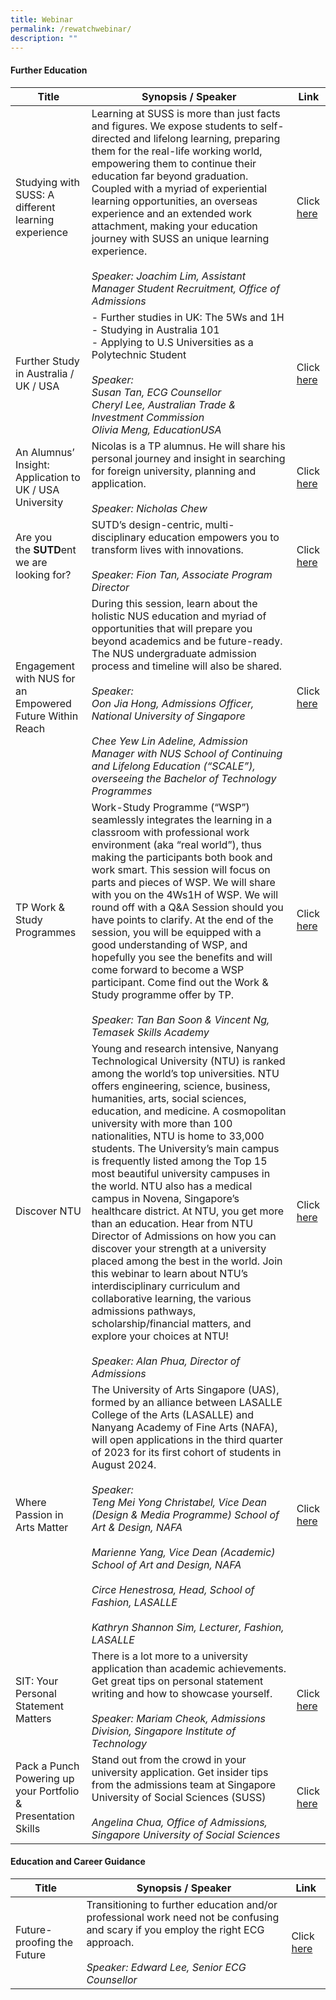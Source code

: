 ```yaml
---
title: Webinar
permalink: /rewatchwebinar/
description: ""
---
```

#### Further Education 

| **Title** | **Synopsis / Speaker**| **Link**  |
| - | - | - |
| Studying with SUSS: A different learning experience | Learning at SUSS is more than just facts and figures. We expose students to self-directed and lifelong learning, preparing them for the real-life working world, empowering them to continue their education far beyond graduation. Coupled with a myriad of experiential learning opportunities, an overseas experience and an extended work attachment, making your education journey with SUSS an unique learning experience. <br/> <br/> *Speaker: Joachim Lim, Assistant Manager Student Recruitment, Office of Admissions*  |  Click [here](https://web.microsoftstream.com/video/84ffc785-9d72-4ead-a04d-cca0b109205b)
| Further Study in Australia / UK / USA | - Further studies in UK: The 5Ws and 1H <br/>- Studying in Australia 101 <br/>- Applying to U.S Universities as a Polytechnic Student <br/> <br/> *Speaker: <br/> Susan Tan, ECG Counsellor <br/> Cheryl Lee, Australian Trade & Investment Commission <br/> Olivia Meng, EducationUSA*  |  Click [here](https://web.microsoftstream.com/video/5c079d7c-6329-422a-b582-de23fc4d5748?channelId=f2d99768-e91d-48b3-a214-dad9e4d3e4e7)
| An Alumnus’ Insight: Application to UK / USA University | Nicolas is a TP alumnus. He will share his personal journey and insight in searching for foreign university, planning and application. <br/> <br/> *Speaker: Nicholas Chew*  |  Click [here](https://web.microsoftstream.com/video/55b2ab16-0bb6-443f-9b7e-e644fcf031ad)
| Are you the **SUTD**ent we are looking for? | SUTD’s design-centric, multi-disciplinary education empowers you to transform lives with innovations. <br/> <br/> *Speaker: Fion Tan, Associate Program Director*  |  Click [here](https://web.microsoftstream.com/video/412e0e03-a097-42fd-85fc-08c14caec025?channelId=f2d99768-e91d-48b3-a214-dad9e4d3e4e7)
| Engagement with NUS for an Empowered Future Within Reach | During this session, learn about the holistic NUS education and myriad of opportunities that will prepare you beyond academics and be future-ready. The NUS undergraduate admission process and timeline will also be shared. <br/> <br/> *Speaker: <br/> Oon Jia Hong, Admissions Officer, National University of Singapore <br/><br/> Chee Yew Lin Adeline, Admission Manager with NUS School of Continuing and Lifelong Education (“SCALE”), overseeing the Bachelor of Technology Programmes*  |  Click [here](https://web.microsoftstream.com/video/b9e27996-2bb3-4bb2-98c6-2a7397d70e35?channelId=f2d99768-e91d-48b3-a214-dad9e4d3e4e7)
| TP Work & Study Programmes | Work-Study Programme (“WSP”) seamlessly integrates the learning in a classroom with professional work environment (aka “real world”), thus making the participants both book and work smart. This session will focus on parts and pieces of WSP. We will share with you on the 4Ws1H of WSP. We will round off with a Q&A Session should you have points to clarify. At the end of the session, you will be equipped with a good understanding of WSP, and hopefully you see the benefits and will come forward to become a WSP participant. Come find out the Work & Study programme offer by TP. <br/> <br/> *Speaker: Tan Ban Soon & Vincent Ng, Temasek Skills Academy*  |  Click [here](https://web.microsoftstream.com/video/6fd9f35e-3402-4a7a-a10d-a4b8aad2767b?channelId=f2d99768-e91d-48b3-a214-dad9e4d3e4e7)
| Discover NTU | Young and research intensive, Nanyang Technological University (NTU) is ranked among the world’s top universities. NTU offers engineering, science, business, humanities, arts, social sciences, education, and medicine. A cosmopolitan university with more than 100 nationalities, NTU is home to 33,000 students. The University’s main campus is frequently listed among the Top 15 most beautiful university campuses in the world. NTU also has a medical campus in Novena, Singapore’s healthcare district. At NTU, you get more than an education. Hear from NTU Director of Admissions on how you can discover your strength at a university placed among the best in the world. Join this webinar to learn about NTU’s interdisciplinary curriculum and collaborative learning, the various admissions pathways, scholarship/financial matters, and explore your choices at NTU! <br/> <br/> *Speaker: Alan Phua, Director of Admissions*  |  Click [here](https://web.microsoftstream.com/video/43987091-5514-4743-967b-e7aa0be6a4c9?channelId=f2d99768-e91d-48b3-a214-dad9e4d3e4e7)
| Where Passion in Arts Matter | The University of Arts Singapore (UAS), formed by an alliance between LASALLE College of the Arts (LASALLE) and Nanyang Academy of Fine Arts (NAFA), will open applications in the third quarter of 2023 for its first cohort of students in August 2024. <br/> <br/> *Speaker: <br/> Teng Mei Yong Christabel, Vice Dean (Design & Media Programme) School of Art & Design, NAFA <br/><br/> Marienne Yang, Vice Dean (Academic) School of Art and Design, NAFA <br/><br/> Circe Henestrosa, Head, School of Fashion, LASALLE <br/><br/> Kathryn Shannon Sim, Lecturer, Fashion, LASALLE*  |  Click [here](https://web.microsoftstream.com/video/ddde5087-a457-46bd-853f-c16aaef06220?channelId=f2d99768-e91d-48b3-a214-dad9e4d3e4e7)
| SIT: Your Personal Statement Matters | There is a lot more to a university application than academic achievements. Get great tips on personal statement writing and how to showcase yourself. <br/><br/> *Speaker: Mariam Cheok, Admissions Division, Singapore Institute of Technology* | Click [here](https://web.microsoftstream.com/video/b48a96c4-e453-48be-8a07-025207ae1cfe?channelId=dc6e589a-5def-43e3-b7d5-734ff2579f33) 
| Pack a Punch Powering up your Portfolio & Presentation Skills | Stand out from the crowd in your university application. Get insider tips from the admissions team at Singapore University of Social Sciences (SUSS) <br/><br/> *Angelina Chua, Office of Admissions, Singapore University of Social Sciences* | Click [here](https://web.microsoftstream.com/video/7e2a6adb-bed9-4e0a-aeb6-72c13d45a552?channelId=dc6e589a-5def-43e3-b7d5-734ff2579f33) |

#### Education and Career Guidance

| **Title** | **Synopsis / Speaker**| **Link**  |
| - | - | - |
| Future-proofing the Future | Transitioning to further education and/or professional work need not be confusing and scary if you employ the right ECG approach. <br/> <br/> *Speaker: Edward Lee, Senior ECG Counsellor*  |  Click [here](https://web.microsoftstream.com/video/3e984366-ca77-41fc-968e-16a43f34564d?channelId=f2d99768-e91d-48b3-a214-dad9e4d3e4e7)